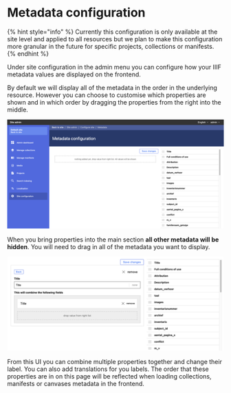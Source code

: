 # Metadata configuration

{% hint style="info" %}
Currently this configuration is only available at the site level and applied to all resources but we plan to make this configuration more granular in the future for specific projects, collections or manifests.
{% endhint %}

Under site configuration in the admin menu you can configure how your IIIF metadata values are displayed on the frontend.

By default we will display all of the metadata in the order in the underlying resource. However you can choose to customise which properties are shown and in which order by dragging the properties from the right into the middle.

![](<../../../../public/assets/Screenshot 2021-05-07 at 18.19.25.png>)

When you bring properties into the main section **all other metadata will be hidden**. You will need to drag in all of the metadata you want to display.

![](<../../../../public/assets/Screenshot 2021-05-07 at 18.20.56.png>)

From this UI you can combine multiple properties together and change their label. You can also add translations for you labels. The order that these properties are in on this page will be reflected when loading collections, manifests or canvases metadata in the frontend.
